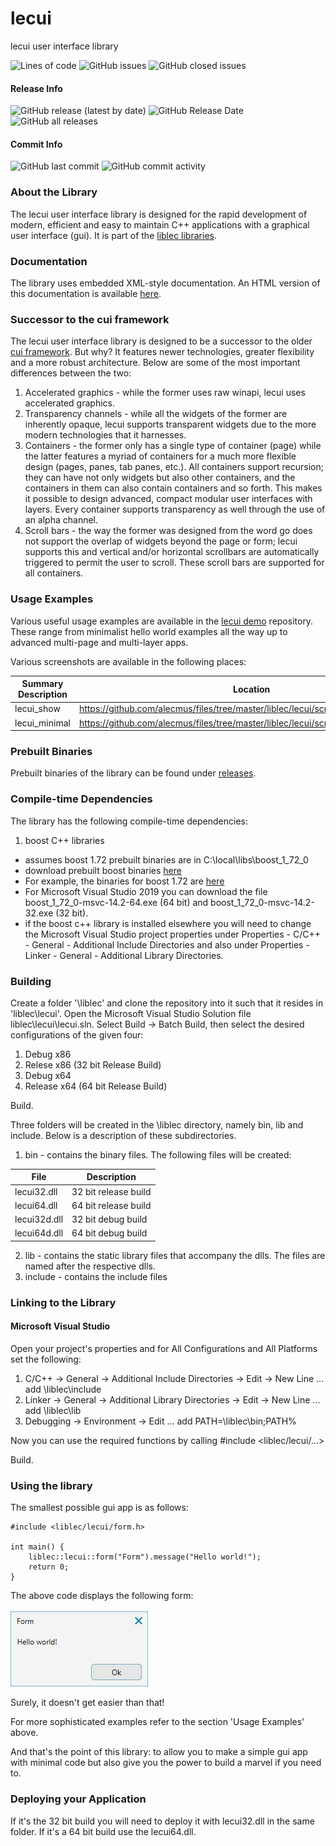 # lecui
lecui user interface library

<p>
  <img alt="Lines of code" src="https://img.shields.io/tokei/lines/github/alecmus/lecui">
  <img alt="GitHub issues" src="https://img.shields.io/github/issues-raw/alecmus/lecui">
  <img alt="GitHub closed issues" src="https://img.shields.io/github/issues-closed-raw/alecmus/lecui">
</p>

#### Release Info
<p>
  <img alt="GitHub release (latest by date)" src="https://img.shields.io/github/v/release/alecmus/lecui">
  <img alt="GitHub Release Date" src="https://img.shields.io/github/release-date/alecmus/lecui">
  <img alt="GitHub all releases" src="https://img.shields.io/github/downloads/alecmus/lecui/total">
</p>

#### Commit Info
<p>
  <img alt="GitHub last commit" src="https://img.shields.io/github/last-commit/alecmus/lecui">
  <img alt="GitHub commit activity" src="https://img.shields.io/github/commit-activity/y/alecmus/lecui">
</p>

### About the Library
The lecui user interface library is designed for the rapid development of modern, efficient and
easy to maintain C++ applications with a graphical user interface (gui). It is part of the
[liblec libraries](https://github.com/alecmus/liblec).

### Documentation
The library uses embedded XML-style documentation. An HTML version of this documentation is available [here](https://alecmus.github.io/lecui).

### Successor to the cui framework
The lecui user interface library is designed to be a successor to the older
[cui framework](https://github.com/alecmus/cui). But why? It features newer technologies,
greater flexibility and a more robust architecture. Below are some of the most important
differences between the two:

1. Accelerated graphics - while the former uses raw winapi, lecui uses accelerated graphics.
2. Transparency channels - while all the widgets of the former are inherently opaque, lecui
supports transparent widgets due to the more modern technologies that it harnesses.
3. Containers - the former only has a single type of container (page) while the latter
features a myriad of containers for a much more flexible design (pages, panes, tab panes, etc.).
All containers support recursion; they can have not only widgets but also other containers,
and the containers in them can also contain containers and so forth. This makes it possible to
design advanced, compact modular user interfaces with layers. Every container supports
transparency as well through the use of an alpha channel.
4. Scroll bars - the way the former was designed from the word go does not support the overlap
of widgets beyond the page or form; lecui supports this and vertical and/or horizontal
scrollbars are automatically triggered to permit the user to scroll. These scroll bars are
supported for all containers.

### Usage Examples
Various useful usage examples are available in the
[lecui demo](https://github.com/alecmus/lecui_demo) repository. These range from minimalist hello world
examples all the way up to advanced multi-page and multi-layer apps.

Various screenshots are available in the following places:

Summary Description | Location
------------------- | ------------------------------------
lecui_show          | https://github.com/alecmus/files/tree/master/liblec/lecui/screenshots/lecui_show
lecui_minimal       | https://github.com/alecmus/files/tree/master/liblec/lecui/screenshots/lecui_minimal

### Prebuilt Binaries
Prebuilt binaries of the library can be found under
[releases](https://github.com/alecmus/lecui/releases).

### Compile-time Dependencies
The library has the following compile-time dependencies:
1. boost C++ libraries
* assumes boost 1.72 prebuilt binaries are in C:\local\libs\boost_1_72_0
* download prebuilt boost binaries [here](https://sourceforge.net/projects/boost/files/boost-binaries/)
* For example, the binaries for boost 1.72 are [here](https://sourceforge.net/projects/boost/files/boost-binaries/1.72.0/)
* For Microsoft Visual Studio 2019 you can download the file boost_1_72_0-msvc-14.2-64.exe (64 bit)
and boost_1_72_0-msvc-14.2-32.exe (32 bit).
* if the boost c++ library is installed elsewhere you will need to change the Microsoft Visual Studio project
properties under Properties - C/C++ - General - Additional Include Directories and also under
Properties - Linker - General - Additional Library Directories.

### Building
Create a folder '\liblec' and clone the repository into it such that it resides in 'liblec\lecui'. Open the Microsoft Visual Studio Solution file liblec\lecui\lecui.sln. Select Build -> Batch Build, then select the desired configurations of the given four:
1. Debug x86
2. Relese x86 (32 bit Release Build)
3. Debug x64
4. Release x64 (64 bit Release Build)

Build.

Three folders will be created in the \liblec directory, namely bin, lib and include. Below is a description of these subdirectories.

1. bin - contains the binary files. The following files will be created:

File            | Description
--------------- | ------------------------------------
lecui32.dll    | 32 bit release build
lecui64.dll    | 64 bit release build
lecui32d.dll   | 32 bit debug build
lecui64d.dll   | 64 bit debug build

2. lib - contains the static library files that accompany the dlls. The files are named after the respective dlls.
3. include - contains the include files

### Linking to the Library

#### Microsoft Visual Studio
Open your project's properties and for All Configurations and All Platforms set the following:
1. C/C++ -> General -> Additional Include Directories -> Edit -> New Line ... add \liblec\include
2. Linker -> General -> Additional Library Directories -> Edit -> New Line ... add \liblec\lib
3. Debugging -> Environment -> Edit ... add PATH=\liblec\bin;PATH%

Now you can use the required functions by calling #include <liblec/lecui/...>

Build.

### Using the library
The smallest possible gui app is as follows:

```
#include <liblec/lecui/form.h>

int main() {
	liblec::lecui::form("Form").message("Hello world!");
	return 0;
}
```

The above code displays the following form:<br/><br/>
![](https://github.com/alecmus/files/blob/master/liblec/lecui/screenshots/lecui_1.0.0_screenshot_01.PNG?raw=true)

Surely, it doesn't get easier than that!

For more sophisticated examples refer to the section 'Usage Examples' above.

And that's the point of this library: to allow you to make a simple gui app
with minimal code but also give you the power to build a marvel if you need to.

### Deploying your Application
If it's the 32 bit build you will need to deploy it with lecui32.dll in the same folder. If it's a
64 bit build use the lecui64.dll.
